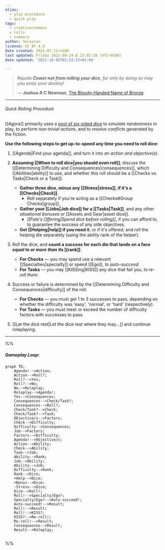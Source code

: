```yaml
---
alias:
  - play procedure
  - quick play
tags:
  - creativecommons
  - rolls
  - summary
author: Seraaron
license: CC BY 4.0
date created: 2021-07-21+1400
last updated: Friday 2021-09-24 @ 23:02:26 (UTC+0100)
date updated: '2021-10-05T01:13:25+01:00'

---
```


> #quote
> _**Cower not from rolling your dice**, for only by doing so may you seize your destiny!_
>
> — **Joshua A C Newman**, [The Bloody-Handed Name of Bronze](https://glyphpress.com/talk/2017/what-is-the-bloody-handed-name-of-bronze)

---

###### _Quick Rolling Procedure_

[[Agora]] primarily uses a [pool of six-sided dice](https://en.wikipedia.org/wiki/Dice_pool) to _simulate randomness_ in play, to perform _non-trivial actions_, and to _resolve conflicts_ generated by the fiction.

**Use the following steps to get up-to-speed any time you need to roll dice:**

1. [[Agenda|Find your agenda]], and turn it into _an action and objective(s)_.

2. **Assuming [[When to roll dice|you should even roll]]**; discuss the [[Determining Difficulty and Consequences|consequences]], which [[Abilities|ability]] to use, and whether this roll should be a  [[Checks vs. Tasks|Check or a Task]]:
   - **Gather three dice, minus any [[Stress|stress]], if it's a [[Checks|Check]]**.
     - Roll separately if you're acting as a [[Checks#Group Checks|group]].
   - **Gather your [[Jobs|Job dice]] for a [[Tasks|Task]]**, and any other _situational bonuses_ or [[Assets and Gear|asset dice]].
     - _[[Fate's Offering|Spend dice before rolling]]_, if you can afford to, to guarantee the success of any side objectives.
   - **Get [[Helping|help]] if you need it**, or if it's offered; and roll the helping die separately (using the ability rank of the helper).

3. Roll the dice, and **count a success for each die that lands on a face _equal to or more than_ its [[rank]]**.
   - **For Checks** — you may spend use a relevant [[Specialties|specialty]] or spend [[Ego]], _to auto-succeed_.
   - **For Tasks** — you may [[KISSing|KISS]] any dice that fail you, _to re-roll them_.

4. Success or failure is determined by the [[Determining Difficulty and Consequences|difficulty]] of the roll:
   - **For Checks** — you must get 1 to 3 successes to pass, depending on whether the difficulty was 'easy', 'normal', or 'hard' (respectively).
   - **For Tasks** — you must meet or exceed the number of difficulty factors with successes to pass.

5. [[Let the dice rest|Let the dice rest where they may...]] and continue roleplaying.

---

%%
##### Gameplay Loop:

```mermaid
graph TD;
	Agenda!-->Action;
	Action-->Roll?;
    Roll?-->Yes;
    Roll?-->No;
    No-->Roleplay;
    Roleplay-->Agenda!;
	Yes-->Consequences;
	Consequences-->Check/Task?;
	Consequences-->Roll?;
	Check/Task?-->Check;
	Check/Task?-->Task;
	Objective/s-->Factors;
	Check-->Difficulty;
	Difficulty-->Consequences;
	Job-->Factors;
	Factors-->Difficulty;
	Agenda!-->Objective/s;
	Action-->Ability;
	Check-->Ability;
	Task-->Job;
	Ability-->Rank;
	Job-->Ability;
	Ability-->Job;
	Difficulty-->Rank;
	Rank-->Dice;
	+Help-->Dice;
	+Bonus-->Dice;
	-Stress-->Dice;
	Dice-->Roll!;
	Roll!-->Specialty/Ego?;
	Specialty/Ego?-->Auto-succeed!;
	Auto-succeed!-->Result;
	Roll!-->Result;
	Roll!-->KISS?;
	KISS?-->Re-roll!;
	Re-roll!-->Result;
	Consequences-->Result;
	Result-->Roleplay;
	
```
%%